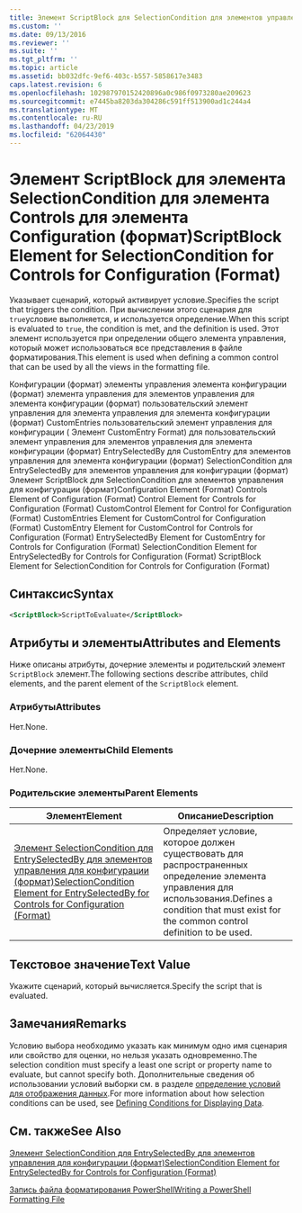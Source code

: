```yaml
---
title: Элемент ScriptBlock для SelectionCondition для элементов управления для конфигурации (формат) | Документация Майкрософт
ms.custom: ''
ms.date: 09/13/2016
ms.reviewer: ''
ms.suite: ''
ms.tgt_pltfrm: ''
ms.topic: article
ms.assetid: bb032dfc-9ef6-403c-b557-5858617e3483
caps.latest.revision: 6
ms.openlocfilehash: 102987970152420896a0c986f0973280ae209623
ms.sourcegitcommit: e7445ba8203da304286c591ff513900ad1c244a4
ms.translationtype: MT
ms.contentlocale: ru-RU
ms.lasthandoff: 04/23/2019
ms.locfileid: "62064430"
---
```

# <a name="scriptblock-element-for-selectioncondition-for-controls-for-configuration-format"></a><span data-ttu-id="2a144-102">Элемент ScriptBlock для элемента SelectionCondition для элемента Controls для элемента Configuration (формат)</span><span class="sxs-lookup"><span data-stu-id="2a144-102">ScriptBlock Element for SelectionCondition for Controls for Configuration (Format)</span></span>

<span data-ttu-id="2a144-103">Указывает сценарий, который активирует условие.</span><span class="sxs-lookup"><span data-stu-id="2a144-103">Specifies the script that triggers the condition.</span></span> <span data-ttu-id="2a144-104">При вычислении этого сценария для `true`условие выполняется, и используется определение.</span><span class="sxs-lookup"><span data-stu-id="2a144-104">When this script is evaluated to `true`, the condition is met, and the definition is used.</span></span> <span data-ttu-id="2a144-105">Этот элемент используется при определении общего элемента управления, который может использоваться все представления в файле форматирования.</span><span class="sxs-lookup"><span data-stu-id="2a144-105">This element is used when defining a common control that can be used by all the views in the formatting file.</span></span>

<span data-ttu-id="2a144-106">Конфигурации (формат) элементы управления элемента конфигурации (формат) элемента управления для элементов управления для элемента конфигурации (формат) пользовательский элемент управления для элемента управления для элемента конфигурации (формат) CustomEntries пользовательский элемент управления для конфигурации ( Элемент CustomEntry Format) для пользовательский элемент управления для элементов управления для элемента конфигурации (формат) EntrySelectedBy для CustomEntry для элементов управления для элемента конфигурации (формат) SelectionCondition для EntrySelectedBy для элементов управления для конфигурации (формат) Элемент ScriptBlock для SelectionCondition для элементов управления для конфигурации (формат)</span><span class="sxs-lookup"><span data-stu-id="2a144-106">Configuration Element (Format) Controls Element of Configuration (Format) Control Element for Controls for Configuration (Format) CustomControl Element for Control for Configuration (Format) CustomEntries Element for CustomControl for Configuration (Format) CustomEntry Element for CustomControl for Controls for Configuration (Format) EntrySelectedBy Element for CustomEntry for Controls for Configuration (Format) SelectionCondition Element for EntrySelectedBy for Controls for Configuration (Format) ScriptBlock Element for SelectionCondition for Controls for Configuration (Format)</span></span>

## <a name="syntax"></a><span data-ttu-id="2a144-107">Синтаксис</span><span class="sxs-lookup"><span data-stu-id="2a144-107">Syntax</span></span>

```xml
<ScriptBlock>ScriptToEvaluate</ScriptBlock>
```

## <a name="attributes-and-elements"></a><span data-ttu-id="2a144-108">Атрибуты и элементы</span><span class="sxs-lookup"><span data-stu-id="2a144-108">Attributes and Elements</span></span>

<span data-ttu-id="2a144-109">Ниже описаны атрибуты, дочерние элементы и родительский элемент `ScriptBlock` элемент.</span><span class="sxs-lookup"><span data-stu-id="2a144-109">The following sections describe attributes, child elements, and the parent element of the `ScriptBlock` element.</span></span>

### <a name="attributes"></a><span data-ttu-id="2a144-110">Атрибуты</span><span class="sxs-lookup"><span data-stu-id="2a144-110">Attributes</span></span>

<span data-ttu-id="2a144-111">Нет.</span><span class="sxs-lookup"><span data-stu-id="2a144-111">None.</span></span>

### <a name="child-elements"></a><span data-ttu-id="2a144-112">Дочерние элементы</span><span class="sxs-lookup"><span data-stu-id="2a144-112">Child Elements</span></span>

<span data-ttu-id="2a144-113">Нет.</span><span class="sxs-lookup"><span data-stu-id="2a144-113">None.</span></span>

### <a name="parent-elements"></a><span data-ttu-id="2a144-114">Родительские элементы</span><span class="sxs-lookup"><span data-stu-id="2a144-114">Parent Elements</span></span>

|<span data-ttu-id="2a144-115">Элемент</span><span class="sxs-lookup"><span data-stu-id="2a144-115">Element</span></span>|<span data-ttu-id="2a144-116">Описание</span><span class="sxs-lookup"><span data-stu-id="2a144-116">Description</span></span>|
|-------------|-----------------|
|[<span data-ttu-id="2a144-117">Элемент SelectionCondition для EntrySelectedBy для элементов управления для конфигурации (формат)</span><span class="sxs-lookup"><span data-stu-id="2a144-117">SelectionCondition Element for EntrySelectedBy for Controls for Configuration (Format)</span></span>](./selectioncondition-element-for-entryselectedby-for-controls-for-configuration-format.md)|<span data-ttu-id="2a144-118">Определяет условие, которое должен существовать для распространенных определение элемента управления для использования.</span><span class="sxs-lookup"><span data-stu-id="2a144-118">Defines a condition that must exist for the common control definition to be used.</span></span>|

## <a name="text-value"></a><span data-ttu-id="2a144-119">Текстовое значение</span><span class="sxs-lookup"><span data-stu-id="2a144-119">Text Value</span></span>

<span data-ttu-id="2a144-120">Укажите сценарий, который вычисляется.</span><span class="sxs-lookup"><span data-stu-id="2a144-120">Specify the script that is evaluated.</span></span>

## <a name="remarks"></a><span data-ttu-id="2a144-121">Замечания</span><span class="sxs-lookup"><span data-stu-id="2a144-121">Remarks</span></span>

<span data-ttu-id="2a144-122">Условию выбора необходимо указать как минимум одно имя сценария или свойство для оценки, но нельзя указать одновременно.</span><span class="sxs-lookup"><span data-stu-id="2a144-122">The selection condition must specify a least one script or property name to evaluate, but cannot specify both.</span></span> <span data-ttu-id="2a144-123">Дополнительные сведения об использовании условий выборки см. в разделе [определение условий для отображения данных](./defining-conditions-for-displaying-data.md).</span><span class="sxs-lookup"><span data-stu-id="2a144-123">For more information about how selection conditions can be used, see [Defining Conditions for Displaying Data](./defining-conditions-for-displaying-data.md).</span></span>

## <a name="see-also"></a><span data-ttu-id="2a144-124">См. также</span><span class="sxs-lookup"><span data-stu-id="2a144-124">See Also</span></span>

[<span data-ttu-id="2a144-125">Элемент SelectionCondition для EntrySelectedBy для элементов управления для конфигурации (формат)</span><span class="sxs-lookup"><span data-stu-id="2a144-125">SelectionCondition Element for EntrySelectedBy for Controls for Configuration (Format)</span></span>](./selectioncondition-element-for-entryselectedby-for-controls-for-configuration-format.md)

[<span data-ttu-id="2a144-126">Запись файла форматирования PowerShell</span><span class="sxs-lookup"><span data-stu-id="2a144-126">Writing a PowerShell Formatting File</span></span>](./writing-a-powershell-formatting-file.md)

